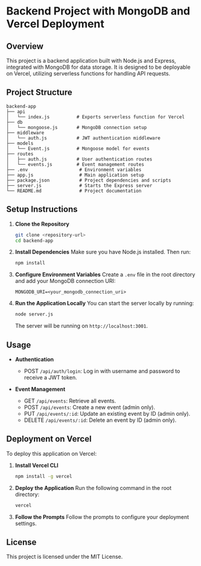 # Backend Project with MongoDB and Vercel Deployment

## Overview
This project is a backend application built with Node.js and Express, integrated with MongoDB for data storage. It is designed to be deployable on Vercel, utilizing serverless functions for handling API requests.

## Project Structure
```
backend-app
├── api
│   └── index.js          # Exports serverless function for Vercel
├── db
│   └── mongoose.js       # MongoDB connection setup
├── middleware
│   └── auth.js           # JWT authentication middleware
├── models
│   └── Event.js          # Mongoose model for events
├── routes
│   ├── auth.js           # User authentication routes
│   └── events.js         # Event management routes
├── .env                   # Environment variables
├── app.js                 # Main application setup
├── package.json           # Project dependencies and scripts
├── server.js              # Starts the Express server
└── README.md              # Project documentation
```

## Setup Instructions

1. **Clone the Repository**
   ```bash
   git clone <repository-url>
   cd backend-app
   ```

2. **Install Dependencies**
   Make sure you have Node.js installed. Then run:
   ```bash
   npm install
   ```

3. **Configure Environment Variables**
   Create a `.env` file in the root directory and add your MongoDB connection URI:
   ```
   MONGODB_URI=<your_mongodb_connection_uri>
   ```

4. **Run the Application Locally**
   You can start the server locally by running:
   ```bash
   node server.js
   ```
   The server will be running on `http://localhost:3001`.

## Usage

- **Authentication**
  - POST `/api/auth/login`: Log in with username and password to receive a JWT token.

- **Event Management**
  - GET `/api/events`: Retrieve all events.
  - POST `/api/events`: Create a new event (admin only).
  - PUT `/api/events/:id`: Update an existing event by ID (admin only).
  - DELETE `/api/events/:id`: Delete an event by ID (admin only).

## Deployment on Vercel

To deploy this application on Vercel:

1. **Install Vercel CLI**
   ```bash
   npm install -g vercel
   ```

2. **Deploy the Application**
   Run the following command in the root directory:
   ```bash
   vercel
   ```

3. **Follow the Prompts**
   Follow the prompts to configure your deployment settings.

## License
This project is licensed under the MIT License.